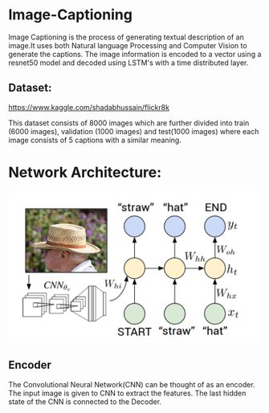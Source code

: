 # Image-Captioning
Image Captioning is the process of generating textual description of an image.It uses both Natural language Processing and 
Computer Vision to generate the captions.
The image information is encoded to a vector using a resnet50 model and decoded using LSTM's with a time distributed layer.

## Dataset:
https://www.kaggle.com/shadabhussain/flickr8k

This dataset consists of 8000 images which are further divided into train (6000 images), validation (1000 images) and test(1000 images) 
where each image consists of 5 captions with a similar meaning.

# Network Architecture:
![deconv_overall](./network.png)

## Encoder
The Convolutional Neural Network(CNN) can be thought of as an encoder. The input image is given to CNN to extract the features. 
The last hidden state of the CNN is connected to the Decoder.





